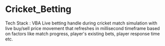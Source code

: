 # Cricket_Betting
Tech Stack : VBA
Live betting handle during cricket match simulation with live buy/sell price movement that refreshes in millisecond timeframe based on factors like match progress, player's existing bets, player response time etc.
